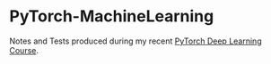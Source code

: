 # PyTorch-MachineLearning
Notes and Tests produced during my recent [PyTorch Deep Learning Course](https://www.udemy.com/course/pytorch-for-deep-learning-with-python-bootcamp).
